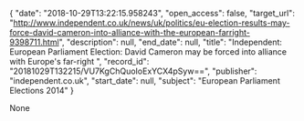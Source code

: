 {
  "date": "2018-10-29T13:22:15.958243", 
  "open_access": false, 
  "target_url": "http://www.independent.co.uk/news/uk/politics/eu-election-results-may-force-david-cameron-into-alliance-with-the-european-farright-9398711.html", 
  "description": null, 
  "end_date": null, 
  "title": "Independent:  European Parliament Election: David Cameron may be forced into alliance with Europe's far-right ", 
  "record_id": "20181029T132215/VU7KgChQuoIoExYCX4pSyw==", 
  "publisher": "independent.co.uk", 
  "start_date": null, 
  "subject": "European Parliament Elections 2014"
}

None